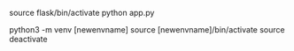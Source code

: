 source flask/bin/activate
python app.py

python3 -m venv [newenvname]
source [newenvname]/bin/activate
source deactivate
